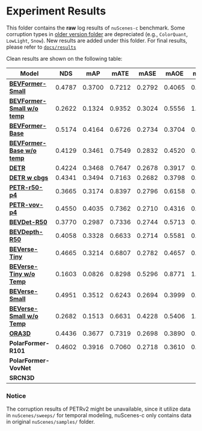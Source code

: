 # Experiment Results

This folder contains the **raw** log results of `nuScenes-c` benchmark. Some corruption types in [older version folder](./old_version/) are depreciated (e.g., `ColorQuant`, `LowLight`, `Snow`). New results are added under this folder. For final results, please refer to [`docs/results`](../docs/results/)

Clean results are shown on the following table:

| **Model** | **NDS** | **mAP** | **mATE** | **mASE** | **mAOE** | **mAVE** | **mAAE** |  **Clean** |  **Corrupt** | **Ckpt** |
| ------- | :-------: | :-------: | :-------: | :-------: |:-------: | :-------: | :-------: |:-------: | :-------: | :-------: | 
| [**BEVFormer-Small**](./bevformer_small.log)   |  0.4787    | 0.3700    | 0.7212     | 0.2792     | 0.4065     | 0.4364     | 0.2201     | [config](../zoo/BEVFormer/projects/configs/bevformer/bevformer_small.py) | [config](../zoo/BEVFormer/projects/configs/robust_test/bevformer_small.py) | [ckpt](https://github.com/zhiqi-li/storage/releases/download/v1.0/bevformer_small_epoch_24.pth) |
|  [**BEVFormer-Small w/o temp**](./bevformer_small_no_temp.log)   | 0.2622    | 0.1324    | 0.9352     | 0.3024     | 0.5556     | 1.1106     | 0.2466     | [config](../zoo/BEVFormer/projects/configs/bevformer/bevformer_small_no_temp.py) | [config](../zoo/BEVFormer/projects/configs/robust_test/) | [ckpt](https://github.com/zhiqi-li/storage/releases/download/v1.0/bevformer_small_epoch_24.pth) |
|  [**BEVFormer-Base**](./bevformer_base.log)   |  0.5174    | 0.4164    | 0.6726     | 0.2734     | 0.3704     | 0.3941     | 0.1974     | [config](../zoo/BEVFormer/projects/configs/bevformer/bevformer_base.py) | [config](../zoo/BEVFormer/projects/configs/robust_test/bevformer_base.py) | [ckpt](https://github.com/zhiqi-li/storage/releases/download/v1.0/bevformer_r101_dcn_24ep.pth) |
|  [**BEVFormer-Base w/o temp**](./bevformer_base_no_temp.log)   | 0.4129    | 0.3461    | 0.7549     | 0.2832     | 0.4520     | 0.8917     | 0.2194     | [config](../zoo/BEVFormer/projects/configs/bevformer/bevformer_base.py) | [config](../zoo/BEVFormer/projects/configs/robust_test/bevformer_base_no_temp.py.py) | [ckpt](https://github.com/zhiqi-li/storage/releases/download/v1.0/bevformer_r101_dcn_24ep.pth) |
|  [**DETR**](./detr3d_res101_gridmask.log)   | 0.4224 | 0.3468 | 0.7647 | 0.2678 | 0.3917 | 0.8754 | 0.2108 | [config](../zoo/DETR3D//projects/configs/detr3d/detr3d_res101_gridmask.py) | [config](../zoo/DETR3D//projects/configs/robust_test/detr3d_res101_gridmask.py) |[ckpt](https://drive.google.com/file/d/1YWX-jIS6fxG5_JKUBNVcZtsPtShdjE4O/view?usp=sharing) |
|  [**DETR w cbgs**](./detr3d_res101_gridmask_cbgs.log)  | 0.4341 | 0.3494 | 0.7163 | 0.2682 | 0.3798 | 0.8421 | 0.1997 | [config](../zoo/DETR3D//projects/configs/detr3d/detr3d_res101_gridmask_cbgs.py) | [config](../zoo/DETR3D//projects//configs/robust_test/detr3d_res101_gridmask_cbgs.py) | [ckpt](https://drive.google.com/file/d/1YWX-jIS6fxG5_JKUBNVcZtsPtShdjE4O/view?usp=sharing) |
|  [**PETR-r50-p4**](./petr_r50dcn_gridmask_p4.log)   | 0.3665 | 0.3174 | 0.8397 | 0.2796 | 0.6158 | 0.9543 | 0.2326 | [config](../zoo/PETR/projects/configs/petr/petr_r50dcn_gridmask_p4.py) | [config](../zoo/PETR/projects/configs/robust_test/petr_r50dcn_gridmask_p4.py) | [ckpt](https://drive.google.com/file/d/1eYymeIbS0ecHhQcB8XAFazFxLPm3wIHY/view?usp=sharing) |
|  [**PETR-vov-p4**](./petr_vovnet_gridmask_p4_1600x640.log)   | 0.4550 | 0.4035 | 0.7362 | 0.2710 | 0.4316 | 0.8249 | 0.2039 | [config](../zoo/PETR/projects/configs/petr/petr_vovnet_gridmask_p4_1600x640.py) | [config](../zoo/PETR/projects/configs/robust_test/petr_vovnet_gridmask_p4_1600x640.py) | [ckpt](https://drive.google.com/file/d/1eYymeIbS0ecHhQcB8XAFazFxLPm3wIHY/view?usp=sharing) |
|  [**BEVDet-R50**](./bevdet-r50.log)    | 0.3770 | 0.2987 | 0.7336 | 0.2744 | 0.5713 | 0.9051 | 0.2394 | [config](../zoo/BEVDet/configs/robust_test/bevdet-r50.py) | [config](../zoo/BEVDet/configs/bevdet/bevdet-r50.py) | [ckpt](https://drive.google.com/drive/folders/1VnJv-dNb6-gkKTq7uC_Q6YsRq_q3NI-t) |
|  [**BEVDepth-R50**](./bevdepth-r50.log)   | 0.4058 | 0.3328 | 0.6633 | 0.2714 | 0.5581 | 0.8763 | 0.2369 | [config](../zoo/BEVDet/configs/robust_test/bevdepth-r50.py)  | [config](../zoo/BEVDet/configs/bevdepth/bevdepth-r50.py) | [ckpt](https://drive.google.com/drive/folders/1VnJv-dNb6-gkKTq7uC_Q6YsRq_q3NI-t) |
|  [**BEVerse-Tiny**](./beverse_tiny.log)   | 0.4665 | 0.3214  | 0.6807 | 0.2782 | 0.4657 | 0.3281 | 0.1893 | [config](../zoo/BEVerse//projects//configs/beverse_tiny.py)  | [config](../zoo/BEVerse//projects//configs//robust_test/beverse_tiny.py) | [ckpt](https://drive.google.com/file/d/1S2o8v6YFkeHMuJIpw-SWNDGySacH1xCV/view?usp=sharing) |
|  [**BEVerse-Tiny w/o Temp**](./beverse_singleframe_tiny.log)   | 0.1603 | 0.0826 | 0.8298 | 0.5296 | 0.8771 | 1.2639 | 0.5739 | [config](../zoo/BEVerse//projects//configs/beverse_singleframe_tiny.py)  | [config](../zoo/BEVerse//projects//configs//robust_test/beverse_singleframe_tiny.py) | [ckpt](https://drive.google.com/file/d/1S2o8v6YFkeHMuJIpw-SWNDGySacH1xCV/view?usp=sharing) |
|  [**BEVerse-Small**](./beverse_small.log)   | 0.4951 | 0.3512  | 0.6243 | 0.2694 | 0.3999 | 0.3292 | 0.1827 | [config](../zoo/BEVerse//projects//configs/beverse_small.py)  | [config](../zoo/BEVerse//projects//configs//robust_test/beverse_small.py) | [ckpt](https://drive.google.com/file/d/1S2o8v6YFkeHMuJIpw-SWNDGySacH1xCV/view?usp=sharing) |
|  [**BEVerse-Small w/o Temp**](./beverse_singleframe_small.log)   | 0.2682 | 0.1513  | 0.6631 | 0.4228 | 0.5406 | 1.3996 | 0.4483 | [config](../zoo/BEVerse//projects/configs/beverse_singleframe_small.py)  | [config](../zoo/BEVerse//projects//configs/beverse_singleframe_small.py) | [ckpt](https://drive.google.com/file/d/1S2o8v6YFkeHMuJIpw-SWNDGySacH1xCV/view?usp=sharing) |
|  [**ORA3D**](./ora3d_res101.log)   | 0.4436 | 0.3677 | 0.7319 | 0.2698 | 0.3890 | 0.8150 | 0.1975 | [config](../zoo/ora3d/projects/configs/ora3d_res101.py) |  [config](../zoo/ora3d/projects/configs/robust_test/ora3d_res101.py) | [ckpt](https://drive.google.com/file/d/1jft64_8BJv3JjNrITS-f64wYcb5j3mxF/view?usp=sharing) |
|  **PolarFormer-R101**   | 0.4602 | 0.3916 | 0.7060 | 0.2718 | 0.3610 | 0.8079 | 0.2093 | [config](../zoo/PolarFormer/projects/configs/polarformer/polarformer_r101_without_bev_aug.py) |  config | [ckpt](https://drive.google.com/file/d/1Jgh49QJXls6XP6OAGhm744JHCGb7dGpP/view?usp=share_link) |
|  **PolarFormer-VovNet**   |  |  |  |  |  |  |  | [config](../zoo/PolarFormer/projects/configs/polarformer/polarformer_vovnet.py) |  config | [ckpt](https://drive.google.com/file/d/1c5rgTpHA98dFKmQ9BJN0zZbSuBFT8_Bt/view?usp=share_link) |
|  **SRCN3D**   |  |  |  |  |  |  |  | config |  config | ckpt |


### Notice
The corruption results of PETRv2 might be unavailable, since it utilize data in `nuScenes/sweeps/` for temporal modeling, nuScenes-c only contains data in original `nuScenes/samples/` folder.